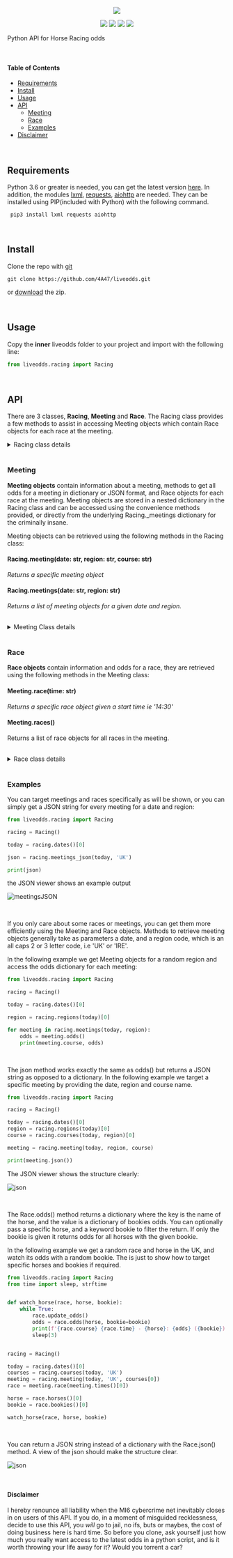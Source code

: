 <p align="center">
  <img src="https://i.postimg.cc/g2z1WmkG/liveodds-tp.png">
</p>

<p align="center">
  <img src="https://i.postimg.cc/6pC44nV9/build-joints-brightgreen.png">
  <img src="https://i.postimg.cc/DmkBxCk0/joint-passing-brightgreen.png">
  <img src="https://i.postimg.cc/3NDtjsqz/checks-bouncing-brightgreen.png">
  <img src="https://i.postimg.cc/0Q4twkVp/comments-0-yellowgreen.png">
</p>

Python API for Horse Racing odds

<br>

#### Table of Contents
- [Requirements](#requirements)
- [Install](#install)
- [Usage](#usage)
- [API](#api)
    - [Meeting](#meeting)
    - [Race](#race)
    - [Examples](#examples)
- [Disclaimer](#disclaimer)

<br>

## Requirements
Python 3.6 or greater is needed, you can get the latest version [here](https://www.python.org/downloads/). In addition, the modules [lxml](https://lxml.de/), [requests](https://requests.readthedocs.io/en/master/), [aiohttp](https://docs.aiohttp.org/en/stable/) are needed. They can be installed using PIP(included with Python) with the following command.

` pip3 install lxml requests aiohttp`

<br>

## Install

Clone the repo with [git](https://git-scm.com/downloads)

`git clone https://github.com/4A47/liveodds.git`

or [download](https://github.com/4A47/liveodds/archive/main.zip) the zip.


<br>

## Usage

Copy the **inner** liveodds folder to your project and import with the following line:

```python
from liveodds.racing import Racing
```

<br>


## API

There are 3 classes, **Racing**, **Meeting** and **Race**. The Racing class provides a few methods to assist in accessing Meeting objects which contain Race objects for each race at the meeting.

<details>
<summary>Racing class details</summary>

#### Racing Class: Methods and Properties

| Methods                                      | Description                                                                          |
|----------------------------------------------|--------------------------------------------------------------------------------------|
| courses(date: str, region: str)              | Returns a list of string course names for a given date and region                    |
| dates()                                      | Returns a list of string dates where races are available                             |
| meeting(date: str, region: str, course: str) | Returns a specific meeting object for a given date, region and course                |
| meetings(date: str, region: str)             | Returns a list of Meeting objects for all meetings on a given date in a given region |
| meetings_dict(date: str, region: str)        | Returns a dict of Meeting objects for all meetings on a given date in a given region |
| meetings_json(date: str, region: str)        | Returns a JSON string with odds for all meetings on a given date in a given region   |
| regions(date: str)                           | Returns a list of string region codes for a given date                               |


</details>

<br>

### Meeting

**Meeting objects** contain information about a meeting, methods to get all odds for a meeting in dictionary or JSON format, and Race objects for each race at the meeting. Meeting objects are stored in a nested dictionary in the Racing class and can be accessed using the convenience methods provided, or directly from the underlying Racing._meetings dictionary for the criminally insane.

Meeting objects can be retrieved using the following methods in the Racing class:

#### Racing.meeting(date: str, region: str, course: str)
_Returns a specific meeting object_


#### Racing.meetings(date: str, region: str)
_Returns a list of meeting objects for a given date and region._

<br>

<details>
<summary>Meeting Class details</summary>

#### Meeting class: Methods and Properties

| Methods          | Description                                                      |
|------------------|------------------------------------------------------------------|
| json()           | Returns a JSON string of odds for all races at meeting           |
| odds()           | Returns a dict of odds for all races at meeting                  |
| race(time: str)  | Returns a specific Race object from meeting for a given off time |
| races()          | Returns a list of Race objects for all races at meeting          |
| races_dict()     | Returns a dict of Race objects for all races at meeting          |
| times()          | Returns a list of string off times for all races at meeting      |


| Properties       | Description                               |
|------------------|-------------------------------------------|
| date: str        | Date of the meeting                       |
| region: str      | 2 or 3 letter region code (ALL CAPS)      |
| course: str      | Name of the course                        |

</details>

<br>

### Race

**Race objects** contain information and odds for a race, they are retrieved using the following methods in the Meeting class:

#### Meeting.race(time: str)
_Returns a specific race object given a start time ie '14:30'_


#### Meeting.races()
Returns a list of race objects for all races in the meeting.

<br>
<details>
<summary>Race class details</summary>

#### Race class: Methods and Properties

| Methods                 | Description                                                                       |
|-------------------------|-----------------------------------------------------------------------------------|
| json()                  | Returns JSON string of odds for every horses in race                              |
| horses()                | Returns a list of string: horses in the race                                      |
| odds(horse: str = None) | Returns odds dictionary for specific horse if given, otherwise all horses in race |
| update_odds()           | Updates the odds of the race                                                      |


| Properties      | Description                                             |
|-----------------|---------------------------------------------------------|
| course :str     | The name of the course                                  |
| date: str       | Date of the race                                        |
| region: str     | 2 or 3 letter region code (ALL CAPS)                    |
| time :str       | The off time of the race                                |
| title: str      | The name of the race (Very inconsistent outside UK/IRE) |

</details>
<br>


### Examples

You can target meetings and races specifically as will be shown, or you can simply get a JSON string for every meeting for a date and region:

```python
from liveodds.racing import Racing

racing = Racing()

today = racing.dates()[0]

json = racing.meetings_json(today, 'UK')

print(json)
```

the JSON viewer shows an example output

![meetingsJSON](https://i.postimg.cc/HWfNg1GZ/meetings.png)

<br>


If you only care about some races or meetings, you can get them more efficiently using the Meeting and Race objects. Methods to retrieve meeting objects generally take as parameters a date, and a region code, which is an all caps 2 or 3 letter code, i.e 'UK' or 'IRE'. 

In the following example we get Meeting objects for a random region and access the odds dictionary for each meeting:

```python
from liveodds.racing import Racing

racing = Racing()

today = racing.dates()[0]

region = racing.regions(today)[0]

for meeting in racing.meetings(today, region):
    odds = meeting.odds()
    print(meeting.course, odds)
```

<br>

The json method works exactly the same as odds() but returns a JSON string as opposed to a dictionary. In the following example we target a specific meeting by providing the date, region and course name.

```python
from liveodds.racing import Racing

racing = Racing()

today = racing.dates()[0]
region = racing.regions(today)[0]
course = racing.courses(today, region)[0]

meeting = racing.meeting(today, region, course)

print(meeting.json())
```

The JSON viewer shows the structure clearly:

![json](https://i.postimg.cc/T38JDQM4/odds.png)


<br>


The Race.odds() method returns a dictionary where the key is the name of the horse, and the value is a dictionary of bookies odds. You can optionally pass a specific horse, and a keyword bookie to filter the return. If only the bookie is given it returns odds for all horses with the given bookie. 

In the following example we get a random race and horse in the UK, and watch its odds with a random bookie. The is just to show how to target specific horses and bookies if required.

```python
from liveodds.racing import Racing
from time import sleep, strftime


def watch_horse(race, horse, bookie):
    while True:
        race.update_odds()
        odds = race.odds(horse, bookie=bookie)
        print(f'{race.course} {race.time} - {horse}: {odds} ({bookie}) @ {strftime("%H:%M:%S")}')
        sleep(3)


racing = Racing()

today = racing.dates()[0]
courses = racing.courses(today, 'UK')
meeting = racing.meeting(today, 'UK', courses[0])
race = meeting.race(meeting.times()[0])

horse = race.horses()[0]
bookie = race.bookies()[0]

watch_horse(race, horse, bookie)
```
<br>

You can return a JSON string instead of a dictionary with the Race.json() method. A view of the json should make the structure clear.

![json](https://i.postimg.cc/kgxLHfx0/race.png)

<br>

#### Disclaimer
I hereby renounce all liability when the MI6 cybercrime net inevitably closes in on users of this API. If you do, in a moment of misguided recklessness, decide to use this API, you *will* go to jail, no ifs, buts or maybes, the cost of doing business here is hard time. So before you clone, ask yourself just how much you really want access to the latest odds in a python script, and is it worth throwing your life away for it? Would you torrent a car?
